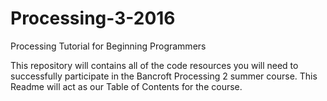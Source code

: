 # Processing-3-2016
Processing Tutorial for Beginning Programmers

This repository will contains all of the code resources you will need to successfully participate in the Bancroft Processing 2 summer course. This Readme will act as our Table of Contents for the course.


